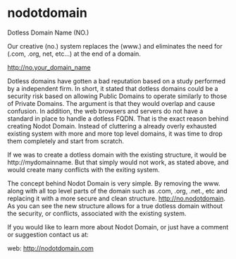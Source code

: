# nodotdomain
Dotless Domain Name (NO.)

Our creative (no.) system replaces the (www.) and eliminates the need for (.com, .org, net, etc...) at the end of a domain.

http://no.your_domain_name

Dotless domains have gotten a bad reputation based on a study performed by a independent firm.  In short, it stated that dotless domains could be a security risk based on allowing Public Domains to operate similarly to those of Private Domains.  The argument is that they would overlap and cause confusion.  In addition, the web browsers and servers do not have a standard in place to handle a dotless FQDN.  That is the exact reason behind creating Nodot Domain.  Instead of cluttering a already overly exhausted existing system with more and more top level domains, it was time to drop them completely and start from scratch.

If we was to create a dotless domain with the existing structure, it would be http://mydomainname.  But that simply would not work, as stated above, and would create many conflicts with the exiting system. 

The concept behind Nodot Domain is very simple.  By removing the www. along with all top level parts of the domain such as .com, .org, .net., etc and replacing it with a more secure and clean structure.  http://no.nodotdomain.  As you can see the new structure allows for a true dotless domain without the security, or conflicts, associated with the existing system. 


If you would like to learn more about Nodot Domain, or just have a comment or suggestion contact us at:


web: http://nodotdomain.com
